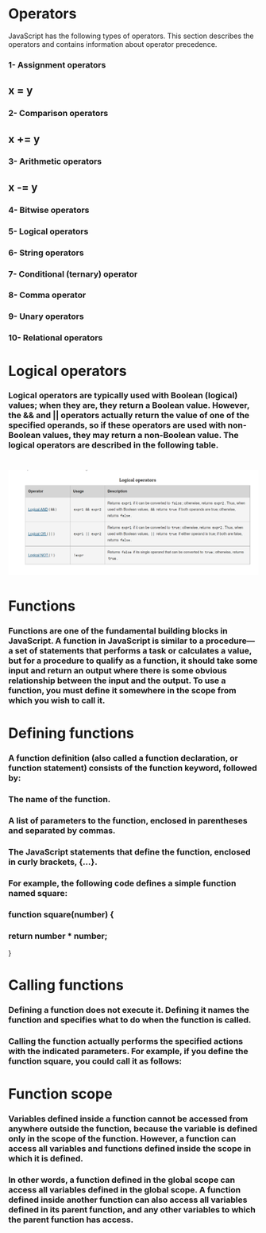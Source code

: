 # Operators
JavaScript has the following types of operators. This section describes the operators and contains information about operator precedence.


### 1- Assignment operators
 ## 	x = y

### 2- Comparison operators
## x += y

### 3- Arithmetic operators
## 	x -= y

### 4- Bitwise operators


### 5- Logical operators

### 6- String operators

### 7- Conditional (ternary) operator

### 8- Comma operator

### 9- Unary operators

### 10- Relational operators




# Logical operators
### Logical operators are typically used with Boolean (logical) values; when they are, they return a Boolean value. However, the && and || operators actually return the value of one of the specified operands, so if these operators are used with non-Boolean values, they may return a non-Boolean value. The logical operators are described in the following table.

# ![](logicoperators.png)


# Functions

### Functions are one of the fundamental building blocks in JavaScript. A function in JavaScript is similar to a procedure—a set of statements that performs a task or calculates a value, but for a procedure to qualify as a function, it should take some input and return an output where there is some obvious relationship between the input and the output. To use a function, you must define it somewhere in the scope from which you wish to call it.


# Defining functions

### A function definition (also called a function declaration, or function statement) consists of the function keyword, followed by:

### The name of the function.
### A list of parameters to the function, enclosed in parentheses and separated by commas.
### The JavaScript statements that define the function, enclosed in curly brackets, {...}.
### For example, the following code defines a simple function named square:
### function square(number) {
### return number * number;
}


# Calling functions
### Defining a function does not execute it. Defining it names the function and specifies what to do when the function is called.

### Calling the function actually performs the specified actions with the indicated parameters. For example, if you define the function square, you could call it as follows:

# Function scope
### Variables defined inside a function cannot be accessed from anywhere outside the function, because the variable is defined only in the scope of the function. However, a function can access all variables and functions defined inside the scope in which it is defined.

### In other words, a function defined in the global scope can access all variables defined in the global scope. A function defined inside another function can also access all variables defined in its parent function, and any other variables to which the parent function has access.
